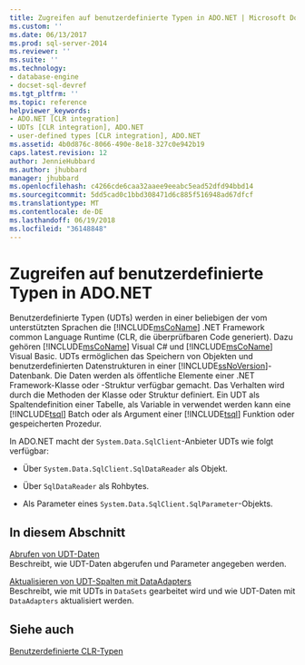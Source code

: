 ```yaml
---
title: Zugreifen auf benutzerdefinierte Typen in ADO.NET | Microsoft Docs
ms.custom: ''
ms.date: 06/13/2017
ms.prod: sql-server-2014
ms.reviewer: ''
ms.suite: ''
ms.technology:
- database-engine
- docset-sql-devref
ms.tgt_pltfrm: ''
ms.topic: reference
helpviewer_keywords:
- ADO.NET [CLR integration]
- UDTs [CLR integration], ADO.NET
- user-defined types [CLR integration], ADO.NET
ms.assetid: 4b0d876c-8066-490e-8e18-327c0e942b19
caps.latest.revision: 12
author: JennieHubbard
ms.author: jhubbard
manager: jhubbard
ms.openlocfilehash: c4266cde6caa32aaee9eeabc5ead52dfd94bbd14
ms.sourcegitcommit: 5dd5cad0c1bbd308471d6c885f516948ad67dfcf
ms.translationtype: MT
ms.contentlocale: de-DE
ms.lasthandoff: 06/19/2018
ms.locfileid: "36148848"
---
```

# <a name="accessing-user-defined-types-in-adonet"></a>Zugreifen auf benutzerdefinierte Typen in ADO.NET
  Benutzerdefinierte Typen (UDTs) werden in einer beliebigen der vom unterstützten Sprachen die [!INCLUDE[msCoName](../../includes/msconame-md.md)] .NET Framework common Language Runtime (CLR, die überprüfbaren Code generiert). Dazu gehören [!INCLUDE[msCoName](../../includes/msconame-md.md)] Visual C# und [!INCLUDE[msCoName](../../includes/msconame-md.md)] Visual Basic. UDTs ermöglichen das Speichern von Objekten und benutzerdefinierten Datenstrukturen in einer [!INCLUDE[ssNoVersion](../../includes/ssnoversion-md.md)]-Datenbank. Die Daten werden als öffentliche Elemente einer .NET Framework-Klasse oder -Struktur verfügbar gemacht. Das Verhalten wird durch die Methoden der Klasse oder Struktur definiert. Ein UDT als Spaltendefinition einer Tabelle, als Variable in verwendet werden kann eine [!INCLUDE[tsql](../../includes/tsql-md.md)] Batch oder als Argument einer [!INCLUDE[tsql](../../includes/tsql-md.md)] Funktion oder gespeicherten Prozedur.  
  
 In ADO.NET macht der `System.Data.SqlClient`-Anbieter UDTs wie folgt verfügbar:  
  
-   Über `System.Data.SqlClient.SqlDataReader` als Objekt.  
  
-   Über `SqlDataReader` als Rohbytes.  
  
-   Als Parameter eines `System.Data.SqlClient.SqlParameter`-Objekts.  
  
## <a name="in-this-section"></a>In diesem Abschnitt  
 [Abrufen von UDT-Daten](accessing-user-defined-types-retrieving-udt-data.md)  
 Beschreibt, wie UDT-Daten abgerufen und Parameter angegeben werden.  
  
 [Aktualisieren von UDT-Spalten mit DataAdapters](accessing-user-defined-types-updating-udt-columns-with-dataadapters.md)  
 Beschreibt, wie mit UDTs in `DataSets` gearbeitet wird und wie UDT-Daten mit `DataAdapters` aktualisiert werden.  
  
## <a name="see-also"></a>Siehe auch  
 [Benutzerdefinierte CLR-Typen](clr-user-defined-types.md)  
  
  